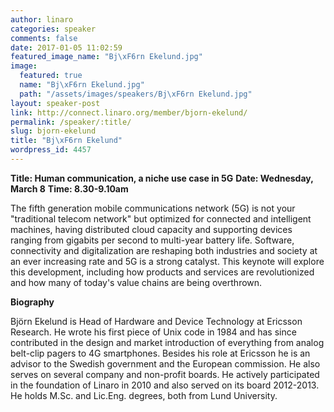 ```yaml
---
author: linaro
categories: speaker
comments: false
date: 2017-01-05 11:02:59
featured_image_name: "Bj\xF6rn Ekelund.jpg"
image:
  featured: true
  name: "Bj\xF6rn Ekelund.jpg"
  path: "/assets/images/speakers/Bj\xF6rn Ekelund.jpg"
layout: speaker-post
link: http://connect.linaro.org/member/bjorn-ekelund/
permalink: /speaker/:title/
slug: bjorn-ekelund
title: "Bj\xF6rn Ekelund"
wordpress_id: 4457
---
```


**Title: Human communication, a niche use case in 5G**
**Date: Wednesday, March 8**
**Time: 8.30-9.10am**



The fifth generation mobile communications network (5G) is not your "traditional telecom network" but optimized for connected and intelligent machines, having distributed cloud capacity and supporting devices ranging from gigabits per second to multi-year battery life. Software, connectivity and digitalization are reshaping both industries and society at an ever increasing rate and 5G is a strong catalyst. This keynote will explore this development, including how products and services are revolutionized and how many of today's value chains are being overthrown.



**Biography**

Björn Ekelund is Head of Hardware and Device Technology at Ericsson Research. He wrote his first piece of Unix code in 1984 and has since contributed in the design and market introduction of everything from analog belt-clip pagers to 4G smartphones. Besides his role at Ericsson he is an advisor to the Swedish government and the European commission. He also serves on several company and non-profit boards. He actively participated in the foundation of Linaro in 2010 and also served on its board 2012-2013. He holds M.Sc. and Lic.Eng. degrees, both from Lund University.